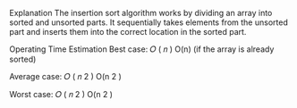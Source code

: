 Explanation
The insertion sort algorithm works by dividing an array into sorted and unsorted parts. It sequentially takes elements from the unsorted part and inserts them into the correct location in the sorted part.

Operating Time Estimation
Best case: 
𝑂
(
𝑛
)
O(n) (if the array is already sorted)

Average case: 
𝑂
(
𝑛
2
)
O(n 
2
 )

Worst case: 
𝑂
(
𝑛
2
)
O(n 
2
 )